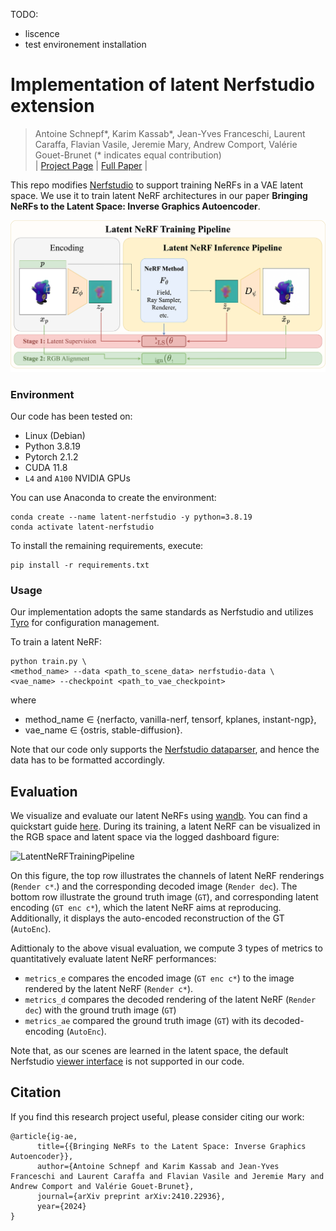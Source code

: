 TODO:
- liscence
- test environement installation



# Implementation of latent Nerfstudio extension

> Antoine Schnepf*, Karim Kassab*, Jean-Yves Franceschi, Laurent Caraffa, Flavian Vasile, Jeremie Mary, Andrew Comport, Valérie Gouet-Brunet (* indicates equal contribution)<br>
| [Project Page](https://ig-ae.github.io) | [Full Paper](https://arxiv.org/abs/2410.22936) |<br>

This repo modifies [Nerfstudio](https://github.com/nerfstudio-project/nerfstudio) to support training NeRFs in a VAE latent space.
We use it to train latent NeRF architectures in our paper **Bringing NeRFs to the Latent Space: Inverse Graphics Autoencoder**.

![LatentNeRFTrainingPipeline](assets/latent_nerf_training_pipeline.svg)

### Environment 
Our code has been tested on:
- Linux (Debian)
- Python 3.8.19
- Pytorch 2.1.2
- CUDA 11.8
- `L4` and `A100` NVIDIA GPUs

You can use Anaconda to create the environment:
```
conda create --name latent-nerfstudio -y python=3.8.19
conda activate latent-nerfstudio
```

To install the remaining requirements, execute:
```
pip install -r requirements.txt
```

### Usage
Our implementation adopts the same standards as Nerfstudio and utilizes [Tyro](https://github.com/brentyi/tyro) for configuration management.

To train a latent NeRF:
```
python train.py \
<method_name> --data <path_to_scene_data> nerfstudio-data \
<vae_name> --checkpoint <path_to_vae_checkpoint>
```
where 
- method_name $\in$ {nerfacto, vanilla-nerf, tensorf, kplanes, instant-ngp},
- vae_name $\in$ {ostris, stable-diffusion}.

Note that our code only supports the [Nerfstudio dataparser](https://docs.nerf.studio/reference/api/data/dataparsers.html#nerfstudio), and hence the data has to be formatted accordingly.


## Evaluation
We visualize and evaluate our latent NeRFs using [wandb](https://wandb.ai/site). You can find a quickstart guide [here](https://docs.wandb.ai/quickstart).
During its training, a latent NeRF can be visualized in the RGB space and latent space via the logged dashboard figure:

![LatentNeRFTrainingPipeline](assets/lnerf_dashboard.png)

On this figure, the top row illustrates the channels of latent NeRF renderings (`Render c*`.) and the corresponding decoded image (`Render dec`).
The bottom row illustrate the ground truth image (`GT`), and corresponding latent encoding (`GT enc c*`), which the latent NeRF aims at reproducing. Additionally, it displays the auto-encoded reconstruction of the GT (`AutoEnc`).

Adittionaly to the above visual evaluation, we compute 3 types of metrics to quantitatively evaluate latent NeRF performances:
- `metrics_e` compares the encoded image (`GT enc c*`) to the image rendered by the latent NeRF (`Render c*`). 
- `metrics_d` compares the decoded rendering of the latent NeRF (`Render dec`) with the ground truth image (`GT`)
- `metrics_ae` compared the ground truth image (`GT`) with its decoded-encoding (`AutoEnc`).

Note that, as our scenes are learned in the latent space, the default Nerfstudio [viewer interface](https://docs.nerf.studio/quickstart/viewer_quickstart.html) is not supported in our code.


## Citation

If you find this research project useful, please consider citing our work:
```
@article{ig-ae,
      title={{Bringing NeRFs to the Latent Space: Inverse Graphics Autoencoder}}, 
      author={Antoine Schnepf and Karim Kassab and Jean-Yves Franceschi and Laurent Caraffa and Flavian Vasile and Jeremie Mary and Andrew Comport and Valérie Gouet-Brunet},
      journal={arXiv preprint arXiv:2410.22936},
      year={2024}
}
```